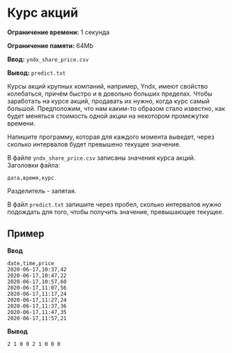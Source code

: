 # Курс акций

**Ограничение времени:** 1 секунда

**Ограничение памяти:** 64Mb

**Ввод:** `yndx_share_price.csv`

**Вывод:** `predict.txt`

Курсы акций крупных компаний, например, Yndx, имеют свойство колебаться, причём быстро и в довольно больших пределах. Чтобы заработать на курсе акций, продавать их нужно, когда курс самый большой. Предположим, что нам каким-то образом стало известно, как будет меняться стоимость одной акции на некотором промежутке времени.

Напишите программу, которая для каждого момента выведет, через сколько интервалов будет превышено текущее значение.

В файле `yndx_share_price.csv` записаны значения курса акций. Заголовки файла:

`дата,время,курс`

Разделитель - запятая.

В файл `predict.txt` запишите через пробел, сколько интервалов нужно подождать для того, чтобы получить значение, превышающее текущее.

## Пример

**Ввод**

```
date,time,price
2020-06-17,10:37,42
2020-06-17,10:47,22
2020-06-17,10:57,60
2020-06-17,11:07,56
2020-06-17,11:17,24
2020-06-17,11:27,24
2020-06-17,11:37,36
2020-06-17,11:47,35
2020-06-17,11:57,21
```

**Вывод**

```
2 1 0 0 2 1 0 0 0